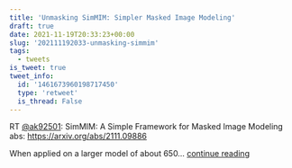 ```yaml
---
title: 'Unmasking SimMIM: Simpler Masked Image Modeling'
draft: true
date: 2021-11-19T20:33:23+00:00
slug: '202111192033-unmasking-simmim'
tags:
  - tweets
is_tweet: true
tweet_info:
  id: '1461673960198717450'
  type: 'retweet'
  is_thread: False
---
```




RT [@ak92501](https://x.com/ak92501): SimMIM: A Simple Framework for Masked Image Modeling
abs: <https://arxiv.org/abs/2111.09886>

When applied on a larger model of about 650… [continue reading](https://x.com/sytelus/status/1461673960198717450)
